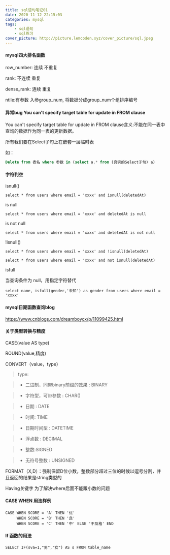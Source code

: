 ```yaml
---
title: sql语句笔记01
date: 2020-11-12 22:15:03
categories: mysql
tags:
    - sql语句
    - sql练习
cover_picture: http://picture.lemcoden.xyz/cover_picture/sql.jpeg
---
```


#### mysql四大排名函数

row_number: 连续 不重复 

rank: 不连续 重复

dense_rank: 连续 重复

ntile:有参数 入参group_num, 将数据分成group_num个组排序编号

<!--more-->

#### 异常bug You can't specify target table for update in FROM clause

You can't specify target table for update in FROM clause含义:不能在同一表中查询的数据作为同一表的更新数据。

所有我们要在Select子句上在嵌套一层临时表

如：

```sql
Delete from 表名 where 参数 in (select a.* from (真实的Select子句) a)
```

#### 字符判空

isnull()

```
select * from users where email = 'xxxx' and isnull(deletedAt)
```

is null

```
select * from users where email = 'xxxx' and deletedAt is null
```

is not null

```
select * from users where email = 'xxxx' and deletedAt is not null
```

!isnull()

```
select * from users where email = 'xxxx' and !isnull(deletedAt)
```

```
select * from users where email = 'xxxx' and not isnull(deletedAt)
```

isfull

当查询条件为 null，用指定字符替代

```
select name, isfull(gender,'未知') as gender from users where email = 'xxxx'
```

#### mysql日期函数查询blog

https://www.cnblogs.com/dreamboycx/p/11099425.html

#### 关于类型转换与精度

CASE(value AS type)

ROUND(value,精度)

CONVERT（value，type）

> type:

> * 二进制，同带binary前缀的效果 : BINARY   

> * 字符型，可带参数 : CHAR()   

> * 日期 : DATE   

> * 时间: TIME   

> * 日期时间型 : DATETIME   

> * 浮点数 : DECIMAL    

> * 整数:SIGNED   

> * 无符号整数 : UNSIGNED 

FORMAT（X,D）：强制保留D位小数，整数部分超过三位的时候以逗号分割，并且返回的结果是string类型的

Having关键字 为了解决where后面不能跟小数的问题

#### CASE WHEN 用法样例

```
CASE WHEN SCORE = 'A' THEN '优'
     WHEN SCORE = 'B' THEN '良'
     WHEN SCORE = 'C' THEN '中' ELSE '不及格' END
```

#### If 函数的用法

```
SELECT IF(sva=1,"男","女") AS s FROM table_name 
```

